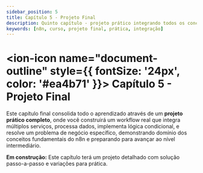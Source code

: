 ```yaml
---
sidebar_position: 5
title: Capítulo 5 - Projeto Final
description: Quinto capítulo - projeto prático integrando todos os conceitos aprendidos
keywords: [n8n, curso, projeto final, prática, integração]
---
```


# <ion-icon name="document-outline" style={{ fontSize: '24px', color: '#ea4b71' }}></ion-icon> Capítulo 5 - Projeto Final

Este capítulo final consolida todo o aprendizado através de um **projeto prático completo**, onde você construirá um workflow real que integra múltiplos serviços, processa dados, implementa lógica condicional, e resolve um problema de negócio específico, demonstrando domínio dos conceitos fundamentais do n8n e preparando para avançar ao nível intermediário.

**Em construção:** Este capítulo terá um projeto detalhado com solução passo-a-passo e variações para prática.
